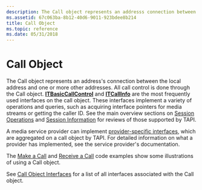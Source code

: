 ```yaml
---
description: The Call object represents an addresss connection between the local address and one or more other addresses.
ms.assetid: 67c063ba-8b12-40d6-9011-923bdee8b214
title: Call Object
ms.topic: reference
ms.date: 05/31/2018
---
```


# Call Object

The Call object represents an address's connection between the local address and one or more other addresses. All call control is done through the Call object. [**ITBasicCallControl**](/windows/desktop/api/tapi3if/nn-tapi3if-itbasiccallcontrol) and [**ITCallInfo**](/windows/desktop/api/tapi3if/nn-tapi3if-itcallinfo) are the most frequently used interfaces on the call object. These interfaces implement a variety of operations and queries, such as acquiring interface pointers for media streams or getting the caller ID. See the main overview sections on [Session Operations](session-operations-ovr.md) and [Session Information](session-information-ovr.md) for reviews of those supported by TAPI.

A media service provider can implement [provider-specific interfaces](provider-specific-interfaces.md), which are aggregated on a call object by TAPI. For detailed information on what a provider has implemented, see the service provider's documentation.

The [Make a Call](make-a-call.md) and [Receive a Call](receive-a-call.md) code examples show some illustrations of using a Call object.

See [Call Object Interfaces](call-object-interfaces.md) for a list of all interfaces associated with the Call object.

 

 




